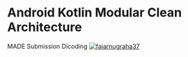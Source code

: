 # Android Kotlin Modular Clean Architecture
MADE Submission Dicoding
[![fajarnugraha37](https://circleci.com/gh/fajarnugraha37/MADE-Submission-MovieApp.svg?style=svg)](https://circleci.com/gh/fajarnugraha37/MADE-Submission-MovieApp)
